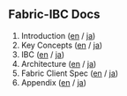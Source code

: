 Fabric-IBC Docs
---

1. Introduction ([en](en/01_introduction.md) / [ja](ja/01_introduction.md))
1. Key Concepts ([en](en/02_key-concepts.md) / [ja](ja/02_key-concepts.md))
1. IBC ([en](en/03_ibc.md) / [ja](ja/03_ibc.md))
1. Architecture ([en](en/04_architecture.md) / [ja](ja/04_architecture.md))
1. Fabric Client Spec ([en](en/05_fabric-client-spec.md) / [ja](ja/05_fabric-client-spec.md))
1. Appendix ([en](en/06_appendix.md) / [ja](ja/06_appendix.md))
